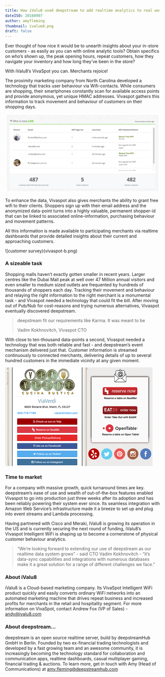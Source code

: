 ```yaml
---
title: How iValu8 used deepstream to add realtime analytics to real world stores
dateISO: 20160907
author: amyfleming
thumbnail: ivalue8.png
draft: false
---
```

Ever thought of how nice it would be to unearth insights about your in-store customers - as easily as you can with online analytic tools? Obtain specifics on who’s shown up, the peak opening hours, repeat customers, how they navigate your inventory and how long they’ve been in the store?

With iValu8’s VivaSpot you can. Merchants rejoice!

The proximity marketing company from North Carolina developed a technology that tracks user behaviour via Wifi-contacts. While consumers are shopping, their smartphones constantly scan for available access points and provide anonymous, yet unique HMAC addresses. Vivaspot gathers this information to
track movement and behaviour of customers on their shopping days.

![Customer proximity](vivaspot-a.png)

To enhance the data, Vivaspot also gives merchants the ability to grant free wifi to their clients. Shoppers sign up with their email address and the anonymized data-point turns into a highly valuable, permanent shopper-id that can be linked to associated online-information, purchasing
behaviour and movement patterns.

All this information is made available to participating merchants via realtime dashboards that provide detailed insights about their current and approaching customers. 

![customer survey)(vivaspot-b.png)

### A sizeable task
Shopping malls haven’t exactly gotten smaller in recent years. Larger centres like the Dubai Mall peak at well over 47 Million annual visitors and even smaller to medium sized outlets are frequented by hundreds of thousands of shoppers each day.
Tracking their movement and behaviour and relaying the right information to the right merchant is a monumental task - and Vivaspot needed a technology that could fit the bill. After moving out of Pub/Nub for cost-reasons and trying numerous alternatives, Vivaspot eventually discovered deepstream.

<blockquote>
    <p>deepstream fit our requirements like Karma. It was meant to be</p>
    <span>Vadim Kokhnovitch, Vivaspot CTO</span>
</blockquote>

With close to ten-thousand data-points a second, Vivaspot needed a technology that was both reliable and fast - and deepstream’s event mechanism delivered just that. Customer information is streamed continuously to connected merchants, delivering details of up to several hundred customers in the immediate vicinity at any given moment. 

![extended features](vivaspot-c.png)

### Time to market
For a company with massive growth, quick turnaround times are key. deepstream’s ease of use and wealth of out-of-the-box features enabled Vivaspot to go into production just three weeks after its adoption and has been reliably powering their system ever since. Its seamless integration with Amazon Web Service’s infrastructure made it a breeze to set up and plug into
event streams and Lambda processing.

Having partnered with Cisco and Meraki, IValu8 is growing its operation in the US and is currently securing the next round of funding, iValu8’s Vivaspot Intelligent WiFi is shaping up to become a cornerstone of physical customer behaviour analytics.

<blockquote>
    <p>“We’re looking forward to extending our use of deepstream as our realtime data system grows” - said CTO Vadim Kokhnovitch - “it’s data-sync capabilities and integrations with numerous databases make it a great solution for a range of different challenges we face.”</p>
</blockquote>

### About iValu8
iValu8 is a Cloud-based marketing company. Its VivaSpot Intelligent WiFi product quickly and easily converts ordinary WiFi networks into an automated marketing machine that drives repeat business and increased profits for merchants in the retail and hospitality
segment. 
For more information on VivaSpot, contact Andrew Fox (VP of Sales) -
[andy@ivalu8.com](mailto:andy@ivalu8.com)

### About deepstream…
deepstream is an open source realtime server, build by deepstreamHub GmbH in Berlin. Founded by two ex-financial trading technologists and developed by a fast growing team and an awesome community, it is increasingly becoming the technology standard for collaboration and communication apps, realtime dashboards, casual multiplayer gaming, financial trading & auctions.
To learn more, get in touch with Amy (Head of Communications) at [amy.fleming@deepstreamhub.com](mailto:amy.fleming@deepstreamhub.com)